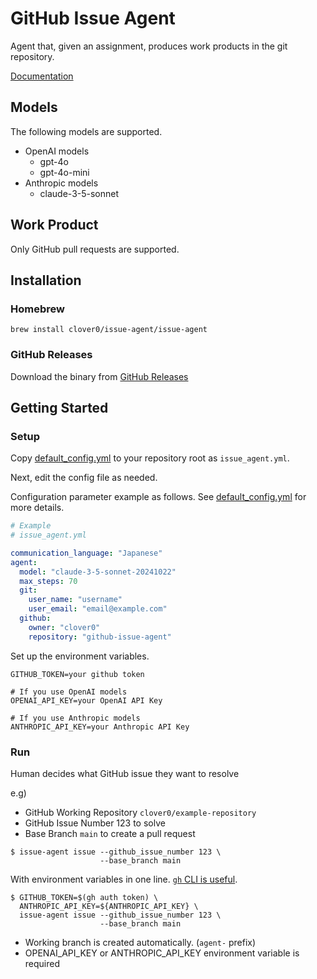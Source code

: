 # GitHub Issue Agent
Agent that, given an assignment, produces work products in the git repository.

[Documentation](https://clover0.github.io/issue-agent/)

## Models
The following models are supported.

- OpenAI models
  - gpt-4o
  - gpt-4o-mini
- Anthropic models
  - claude-3-5-sonnet


## Work Product
Only GitHub pull requests are supported.


## Installation
### Homebrew
```shell
brew install clover0/issue-agent/issue-agent
```

### GitHub Releases
Download the binary from [GitHub Releases](https://github.com/clover0/issue-agent/releases)

## Getting Started
### Setup

Copy [default_config.yml](agent/config/default_config.yml) to your repository root as `issue_agent.yml`.

Next, edit the config file as needed.

Configuration parameter example as follows. See [default_config.yml](agent/config/default_config.yml) for more details.

```yaml
# Example
# issue_agent.yml

communication_language: "Japanese"
agent:
  model: "claude-3-5-sonnet-20241022"
  max_steps: 70
  git:
    user_name: "username"
    user_email: "email@example.com"
  github:
    owner: "clover0"
    repository: "github-issue-agent"
```

Set up the environment variables.

```shell
GITHUB_TOKEN=your github token

# If you use OpenAI models
OPENAI_API_KEY=your OpenAI API Key

# If you use Anthropic models
ANTHROPIC_API_KEY=your Anthropic API Key
````


### Run
Human decides what GitHub issue they want to resolve

e.g)
- GitHub Working Repository `clover0/example-repository`
- GitHub Issue Number 123 to solve
- Base Branch `main` to create a pull request

```shell
$ issue-agent issue --github_issue_number 123 \
                    --base_branch main 
````

With environment variables in one line. [`gh` CLI is useful](https://github.com/cli/cli#installation).
```shell
$ GITHUB_TOKEN=$(gh auth token) \
  ANTHROPIC_API_KEY=${ANTHROPIC_API_KEY} \
  issue-agent issue --github_issue_number 123 \
                    --base_branch main
```

- Working branch is created automatically. (`agent-` prefix)
- OPENAI_API_KEY or ANTHROPIC_API_KEY environment variable is required
